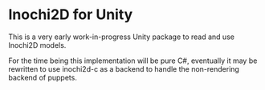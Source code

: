 # Inochi2D for Unity

This is a very early work-in-progress Unity package to read and use Inochi2D models.

For the time being this implementation will be pure C#, eventually it may be rewritten to use inochi2d-c as a backend to handle the non-rendering backend of puppets.
